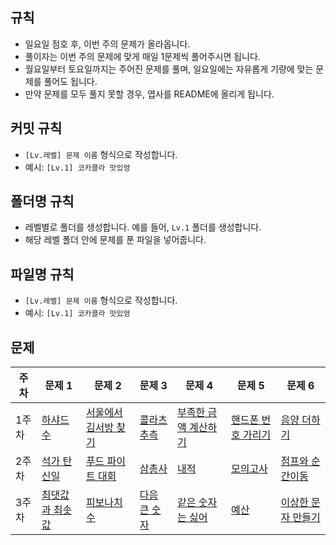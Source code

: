 ## 규칙

- 일요일 점호 후, 이번 주의 문제가 올라옵니다.
- 풀이자는 이번 주의 문제에 맞게 매일 1문제씩 풀어주시면 됩니다.
- 월요일부터 토요일까지는 주어진 문제를 풀며, 일요일에는 자유롭게 기량에 맞는 문제를 풀어도 됩니다.
- 만약 문제를 모두 풀지 못할 경우, 엽사를 README에 올리게 됩니다.

## 커밋 규칙

- `[Lv.레벨] 문제 이름` 형식으로 작성합니다.
- 예시: `[Lv.1] 코카콜라 맛있엉`

## 폴더명 규칙

- 레벨별로 폴더를 생성합니다. 예를 들어, `Lv.1` 폴더를 생성합니다.
- 해당 레벨 폴더 안에 문제를 푼 파일을 넣어줍니다.

## 파일명 규칙

- `[Lv.레벨] 문제 이름` 형식으로 작성합니다.
- 예시: `[Lv.1] 코카콜라 맛있엉`

## 문제

| **주차** | **문제 1**                                                                         | **문제 2**                                                                              | **문제 3**                                                                      | **문제 4**                                                                              | **문제 5**                                                                            | **문제 6**                                                                            |
| -------- | ---------------------------------------------------------------------------------- | --------------------------------------------------------------------------------------- | ------------------------------------------------------------------------------- | --------------------------------------------------------------------------------------- | ------------------------------------------------------------------------------------- | ------------------------------------------------------------------------------------- |
| 1주차    | [하샤드 수](https://school.programmers.co.kr/learn/courses/30/lessons/12947)       | [서울에서 김서방 찾기](https://school.programmers.co.kr/learn/courses/30/lessons/12919) | [콜라츠 추측](https://school.programmers.co.kr/learn/courses/30/lessons/12943)  | [부족한 금액 계산하기](https://school.programmers.co.kr/learn/courses/30/lessons/82612) | [핸드폰 번호 가리기](https://school.programmers.co.kr/learn/courses/30/lessons/12948) | [음양 더하기](https://school.programmers.co.kr/learn/courses/30/lessons/76501)        |
| 2주차    | [석가 탄신일]()                                                                    | [푸드 파이트 대회](https://school.programmers.co.kr/learn/courses/30/lessons/134240)    | [삼총사](https://school.programmers.co.kr/learn/courses/30/lessons/131705)      | [내적](https://school.programmers.co.kr/learn/courses/30/lessons/70128)                 | [모의고사](https://school.programmers.co.kr/learn/courses/30/lessons/42840)           | [점프와 순간이동](https://school.programmers.co.kr/learn/courses/30/lessons/12980)    |
| 3주차    | [최댓값과 최솟값](https://school.programmers.co.kr/learn/courses/30/lessons/12939) | [피보나치 수](https://school.programmers.co.kr/learn/courses/30/lessons/12945)          | [다음 큰 숫자](https://school.programmers.co.kr/learn/courses/30/lessons/12911) | [같은 숫자는 싫어](https://school.programmers.co.kr/learn/courses/30/lessons/12906)     | [예산](https://school.programmers.co.kr/learn/courses/30/lessons/12982)               | [이상한 문자 만들기](https://school.programmers.co.kr/learn/courses/30/lessons/12930) |
